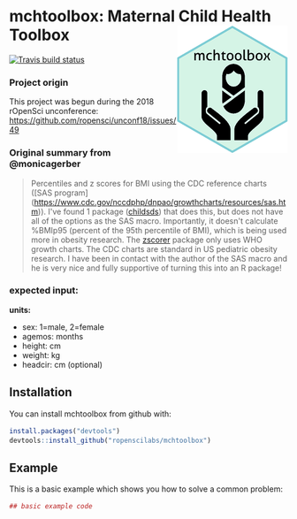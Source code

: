 
<!-- README.md is generated from README.Rmd. Please edit that file -->
mchtoolbox: Maternal Child Health Toolbox <img src="man/figures/imgHexSmall.png" align="right" />
==========
[![Travis build
status](https://travis-ci.com/ropenscilabs/mchtoolbox.svg?branch=master)](https://travis-ci.com/ropenscilabs/mchtoolbox)

### Project origin

This project was begun during the 2018 rOpenSci unconference: <https://github.com/ropensci/unconf18/issues/49>

### Original summary from @monicagerber

> Percentiles and z scores for BMI using the CDC reference charts (\[SAS program\] (<https://www.cdc.gov/nccdphp/dnpao/growthcharts/resources/sas.htm>)). I've found 1 package ([childsds](https://cran.r-project.org/web/packages/childsds/index.html)) that does this, but does not have all of the options as the SAS macro. Importantly, it doesn't calculate %BMIp95 (percent of the 95th percentile of BMI), which is being used more in obesity research. The [zscorer](https://nutriverse.validmeasures.org/zscorer/index.html) package only uses WHO growth charts. The CDC charts are standard in US pediatric obesity research. I have been in contact with the author of the SAS macro and he is very nice and fully supportive of turning this into an R package!

### expected input:

**units:**
* sex: 1=male, 2=female
* agemos: months
* height: cm
* weight: kg
* headcir: cm (optional)

Installation
------------

You can install mchtoolbox from github with:
```r
install.packages("devtools") 
devtools::install_github("ropenscilabs/mchtoolbox")
```

Example
-------

This is a basic example which shows you how to solve a common problem:

```r   
## basic example code
```
